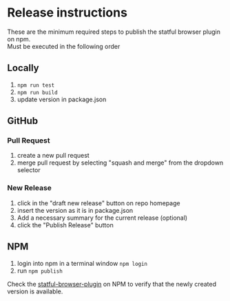 # Release instructions

These are the minimum required steps to publish the statful browser plugin on npm.  
Must be executed in the following order

## Locally
1. ```npm run test```
2. ```npm run build```
3. update version in package.json

## GitHub

### Pull Request
1. create a new pull request
2. merge pull request by selecting "squash and merge" from the dropdown selector

### New Release
1. click in the "draft new release" button on repo homepage
2. insert the version as it is in package.json
3. Add a necessary summary for the current release (optional)
4. click the "Publish Release" button

## NPM

1. login into npm in a terminal window ```npm login```
2. run ```npm publish```

Check the [statful-browser-plugin](https://www.npmjs.com/package/statful-browser-plugin) on NPM to verify that the newly created version is available. 